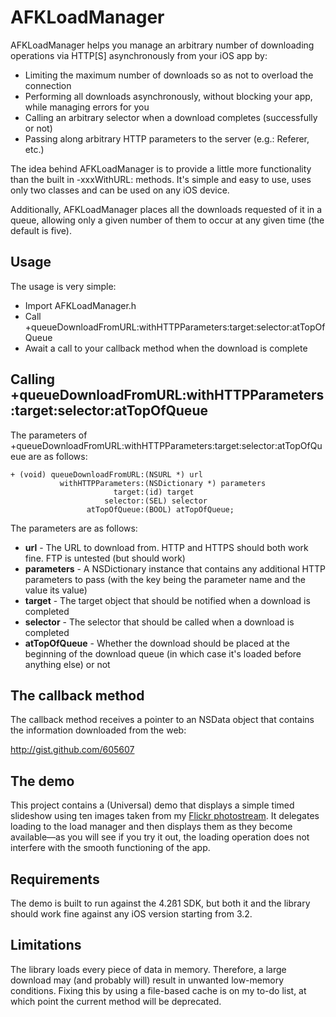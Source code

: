 AFKLoadManager
==============

AFKLoadManager helps you manage an arbitrary number of downloading operations via HTTP[S] asynchronously from your iOS app by:

* Limiting the maximum number of downloads so as not to overload the connection
* Performing all downloads asynchronously, without blocking your app, while managing errors for you
* Calling an arbitrary selector when a download completes (successfully or not)
* Passing along arbitrary HTTP parameters to the server (e.g.: Referer, etc.)

The idea behind AFKLoadManager is to provide a little more functionality than the built in -xxxWithURL: methods. It's simple and easy to use, uses only two classes and can be used on any iOS device.

Additionally, AFKLoadManager places all the downloads requested of it in a queue, allowing only a given number of them to occur at any given time (the default is five).

Usage
-----

The usage is very simple:

* Import AFKLoadManager.h
* Call +queueDownloadFromURL:withHTTPParameters:target:selector:atTopOfQueue
* Await a call to your callback method when the download is complete

Calling +queueDownloadFromURL:withHTTPParameters:target:selector:atTopOfQueue
-----------------------------------------------------------------------------

The parameters of +queueDownloadFromURL:withHTTPParameters:target:selector:atTopOfQueue are as follows:

```objc
+ (void) queueDownloadFromURL:(NSURL *) url 
           withHTTPParameters:(NSDictionary *) parameters 
                       target:(id) target 
                     selector:(SEL) selector 
                 atTopOfQueue:(BOOL) atTopOfQueue;
```

The parameters are as follows:

* **url** - The URL to download from. HTTP and HTTPS should both work fine. FTP is untested (but should work)
* **parameters** - A NSDictionary instance that contains any additional HTTP parameters to pass (with the key being the parameter name and the value its value)
* **target** - The target object that should be notified when a download is completed
* **selector** - The selector that should be called when a download is completed
* **atTopOfQueue** - Whether the download should be placed at the beginning of the download queue (in which case it's loaded before anything else) or not

The callback method
-------------------

The callback method receives a pointer to an NSData object that contains the information downloaded from the web:

http://gist.github.com/605607

The demo
--------

This project contains a (Universal) demo that displays a simple timed slideshow using ten images taken from my [Flickr photostream](http://www.flickr.com/photos/mtabini/). It delegates loading to the load manager and then displays them as they become available—as you will see if you try it out, the loading operation does not interfere with the smooth functioning of the app.

Requirements
------------

The demo is built to run against the 4.2ß1 SDK, but both it and the library should work fine against any iOS version starting from 3.2.

Limitations
-----------

The library loads every piece of data in memory. Therefore, a large download may (and probably will) result in unwanted low-memory conditions. Fixing this by using a file-based cache is on my to-do list, at which point the current method will be deprecated.